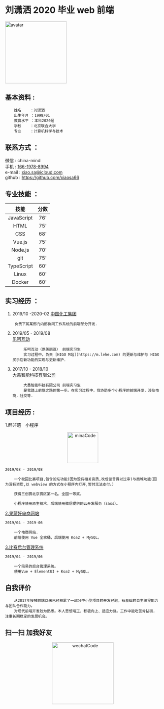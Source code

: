 # 刘潇洒 2020 毕业 web 前端


<p align="left">
  <img alt="avatar" src="https://imgs-1258006205.cos.ap-beijing.myqcloud.com/IMG_7681.JPG" width="200rem" max-width="100%">
</p>

## 基本资料 : 

        姓名    ：刘潇洒
        出生年月 ：1998/01
        教育水平 ：本科2020届
        学校    ：北京联合大学
        专业    ：计算机科学与技术


## 联系方式 ：

微信   : china-mind  
手机    : [166-1978-8994](tel:166-1978-8994)  
e-mail : [xiao.sa@icloud.com](mailto:xiao.sa@icloud.com)  
github : https://github.com/xiaosa66


## 专业技能 ：

| 技能        | 分数     |
| :--------:   | :--------:  |
| JavaScript |    76'  |
| HTML       |    75'  |
| CSS        |    68'  |
| Vue.js     |    75'  |
| Node.js    |    70'  |
| git        |    75'  |
| TypeScript |    60'  |
| Linux      |    60'  |
| Docker     |    60'  |


## 实习经历 ：

1. 2019/10 -2020-02
[中国化工集团](https://cncic.cn/index.html)

        负责下属某部门内部协同工作系统的前端部分开发.


2. 2019/05 - 2019/08  
[乐呵互动](https://m.lehe.com)

            乐呵互动（原美丽说） 前端实习生
            实习过程中，负责 [HIGO M站](https://m.lehe.com) 的更新与维护与 HIGO 买手店新功能的实现与更新维护.


3. 2017/10 - 2018/10  
   [大愚智能科技有限公司](https://www.dayukeji.xin/#/join)

            大愚智能科技有限公司 前端实习生 
            是我踏上前端之路的第一步。在实习过程中，我协助多个小程序的前端开发，涉及电商，社交等.
    
## 项目经历 :

1.醉非遗　小程序
<p align="center">
  <img alt="minaCode" src="https://zuifeiyi-1258006205.cos.ap-beijing.myqcloud.com/IMG_5918.JPG" width="100" max-width="100%">
</p>


    2019/08 - 2019/08

        一个校园比赛项目,包含论坛功能(因为没有相关资质,改成留言得以过审)与商城功能(因为没有资质,以 webview 的方式在小程序内打开,暂时无法支付。)

        获得三创赛北京赛区第一名，全国一等奖。

        小程序使用原生技术，后端使用微信提供的云开发服务（sass）。
    

[2.果蔬好电商网站](https://github.com/xiaosa66/guoshuhao)

    2019/04 - 2019-06

        一个电商网站.
        前端使用 Vue 全家桶，后端使用 Koa2 + MySQL。


[3.比赛后台管理系统](https://github.com/xiaosa66/compManage)

    2019/04 - 2019/06

        一个简易的后台管理系统。
        使用Vue + ElementUI + Koa2 + MySQL。

   
## 自我评价
    
        从2017年接触前端以来已经积累了一部分中小型项目的开发经验，有基础的自主编程能力与团队合作能力。  
        对现代前端开发较为熟悉。本人思想端正、积极向上、适应力强。工作中能吃苦肯钻研，注重长期稳定的发展机会。

## 扫一扫 加我好友

<p align="center">
  <img alt="wechatCode" src="https://imgs-1258006205.cos.ap-beijing.myqcloud.com/IMG_7683.JPG" width="200rem" max-width="100%">
</p>
